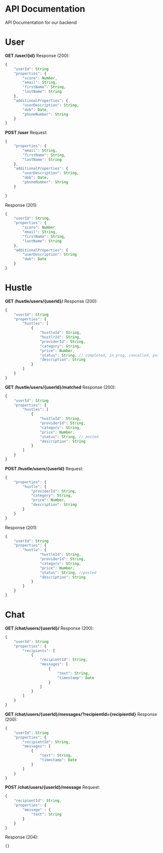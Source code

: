 # API Documentation
API Documentation for our backend

User
====

__GET /user/{id}__
Response (200):
```javascript
{
    "userId": String
    "properties": {
        "score": Number,
        "email": String,
        "firstName": String,
        "lastName": String
    },
    "additionalProperties": {
        "userDescription": String,
        "dob": Date,
        "phoneNumber": String
    }
}
```

__POST /user__
Request:
```javascript
{
    "properties": {
        "email": String,
        "firstName": String,
        "lastName": String
    },
    "additionalProperties": {
        "userDescription": String,
        "dob": Date,
        "phoneNumber": String
    }
    
}
```

Response (201):
```javascript
{
    "userId": String,
    "properties": {
        "score": Number
        "email": String,
        "firstName": String,
        "lastName": String
    },
    "additionalProperties": {
        "userDescription": String
        "dob": Date
    }
}
```

Hustle
====

__GET /hustle/users/{userId}/__
Response (200):
```javascript
{
    "userId": String
    "properties": {
        "hustles": [
            {
                "hustleId": String,
                "hustlrId": String,
                "providerId": String,
                "category": String,
                "price": Number,
                "status": String, // completed, in_prog, cancelled, posted
                "description": String
            }
        ]
    }
}
```

__GET /hustle/users/{userId}/matched__
Response (200):
```javascript
{
    "userId": String
    "properties": {
        "hustles": [
            {
                "hustleId": String,
                "providerId": String,
                "category": String,
                "price": Number,
                "status": String, // posted
                "description": String
            }
        ]
    }
}
```

__POST /hustle/users/{userId}__
Request:
```javascript
{
    "properties": {
        "hustle": {
            "providerId": String,
            "category": String,
            "price": Number,
            "description": String
        }
    }
}
```

Response (201):
```javascript
{
    "userId": String
    "properties": {
        "hustle": {
                "hustleId": String,
                "providerId": String,
                "category": String,
                "price": Number,
                "status": String, //posted
                "description": String
            }
        }
    }
}
```

Chat
====

__GET /chat/users/{userId}/__
Response (200):
```javascript
{
    "userId": String
    "properties": {
        "recipients": [
            {
                "recipientId": String,
                "messages": [
                    {
                        "text": String,
                        "timestamp": Date
                    }
                ]
            }
        ]
    }
}
```

__GET /chat/users/{userId}/messages/?recipientId={recipientId}__
Response (200):
```javascript
{
    "userId": String
    "properties": {
        "recipientId": String,
        "messages": [
            {
                "text": String,
                "timestamp": Date
            }
        ]
    }
}
```

__POST /chat/users/{userId}/message__
Request:
```javascript
{
    "recipientId": String,
    "properties": {
        "message" : {
            "text": String
        }
    }
}
```

Response (204):
```javascript
{}
```
